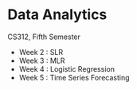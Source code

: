 # Data Analytics
CS312, Fifth Semester

- Week 2 : SLR
- Week 3 : MLR
- Week 4 : Logistic Regression
- Week 5 : Time Series Forecasting